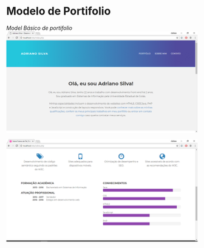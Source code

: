 # Modelo de Portifolio
*Model Básico de portifolio*
![model](https://github.com/slivadrip/Modelo-de-Portifolio/blob/master/assets/img/index.PNG)

![model](https://github.com/slivadrip/Modelo-de-Portifolio/blob/master/assets/img/sobre.PNG)
